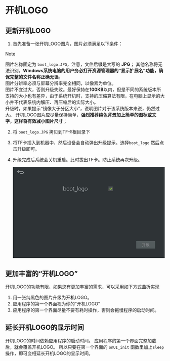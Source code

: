 # 开机LOGO
## 更新开机LOGO
1. 首先准备一张开机LOGO图片，图片必须满足以下条件：  
> [!Note]
> 图片名称固定为 `boot_logo.JPG`，注意，文件后缀是大写的 **JPG**； 其他名称将无法识别。**Windows系统电脑的用户务必打开资源管理器的“显示扩展名”功能，确保完整的文件名称正确无误**。    
> 图片分辨率必须与屏幕分辨率完全相同，以像素为单位。  
> 图片不宜过大，否则升级失败。最好保持在**100KB**以内，但是不同的系统版本所支持的大小也有差异，由于系统开机时，支持的压缩算法有限，在电脑上显示的大小并不代表系统内解压、再压缩后的实际大小。  
> 升级时，如果提示“镜像大于分区大小”，说明图片对于该系统版本来说，仍然过大。 
> 开机LOGO图片应尽量保持简单，**强烈推荐纯色背景加上简单的图标或文字，这样将有效减小图片尺寸**； 

2.  将 `boot_logo.JPG` 拷贝到TF卡根目录下
3.  将TF卡插入到机器中，然后设备会自动弹出升级提示。选择`boot_logo` 然后点击升级即可。
4.  升级完成后系统会关机重启。此时拔出TF卡。防止系统再次升级。 

    ![](images/boot_logo_upgrade.jpg)


## 更加丰富的“开机LOGO”
开机LOGO的功能有限，如果您有更加丰富的需求，可以采用如下方式曲折实现
1. 用一张纯黑色的图片升级为开机LOGO。
2. 应用程序的第一个界面视为你的”开机LOGO”
3. 应用程序的第一个界面尽量不要有耗时操作，否则会拖慢程序的启动时间。

## 延长开机LOGO的显示时间
开机LOGO的时间依赖应用程序的启动时间。
应用程序的第一个界面完整加载后，就会覆盖开机LOGO。
所以只要在第一个界面的 `onUI_init` 函数里加上`sleep`操作，即可变相延长开机LOGO的显示时间。

